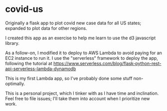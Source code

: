 # covid-us
Originally a flask app to plot covid new case data for all US states; expanded to plot data for other regions.

I created this app as an exercise to help me learn to use the d3 javascript library.

As a follow-on, I modified it to deploy to AWS Lambda to avoid paying for an EC2 instance to run it.
I use the "serverless" framework to deploy the app, following the tutorial at https://www.serverless.com/blog/flask-python-rest-api-serverless-lambda-dynamodb

This is my first Lambda app, so I've probably done some stuff non-optimally.

This is a personal project, which I tinker with as I have time and inclination.  Feel free to file issues; I'll take them into account when I prioritize new work.
